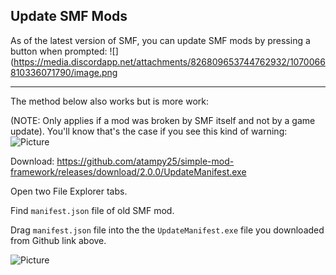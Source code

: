 ## Update SMF Mods

As of the latest version of SMF, you can update SMF mods by pressing a button when prompted: ![](https://media.discordapp.net/attachments/826809653744762932/1070066810336071790/image.png

------------------------------------------------------------------
The method below also works but is more work:

(NOTE: Only applies if a mod was broken by SMF itself and not by a game update). You'll know that's the case if you see this kind of warning: ![Picture](https://media.discordapp.net/attachments/1018323831468851202/1047814554169647184/image.png)

Download: https://github.com/atampy25/simple-mod-framework/releases/download/2.0.0/UpdateManifest.exe

Open two File Explorer tabs.

Find `manifest.json` file of old SMF mod.

Drag `manifest.json` file into the the `UpdateManifest.exe` file you downloaded from Github link above.

![Picture](https://media.discordapp.net/attachments/1018323831468851202/1047809778237313084/image.png?width=1440&height=655)